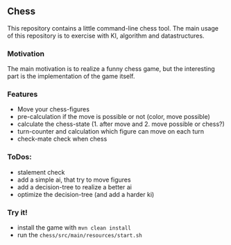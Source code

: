 ## Chess

This repository contains a little command-line chess tool.
The main usage of this repository is to exercise with KI, algorithm 
and datastructures. 

### Motivation
The main motivation is to realize a funny chess game, 
but the interesting part is the implementation of the game itself.

### Features
- Move your chess-figures
- pre-calculation if the move is possible or not (color, move possible)
- calculate the chess-state (1. after move and 2. move possible or chess?)
- turn-counter and calculation which figure can move on each turn
- check-mate check when chess

### ToDos:
- stalement check
- add a simple ai, that try to move figures
- add a decision-tree to realize a better ai
- optimize the decision-tree (and add a harder ki)

### Try it!

- install the game with `mvn clean install`
- run the `chess/src/main/resources/start.sh`
